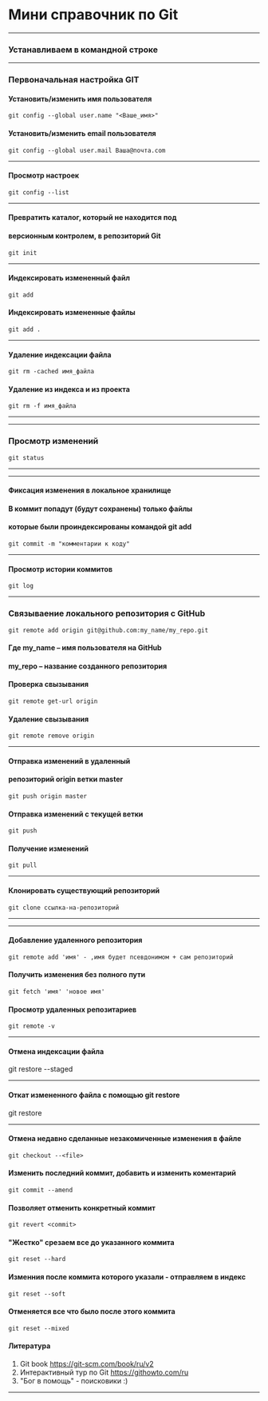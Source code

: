 # Мини справочник по Git

---

### Устанавливаем в командной строке

---

### **Первоначальная настройка GIT**

#### Установить/изменить имя пользователя

    git config --global user.name "<Ваше_имя>"

#### Установить/изменить email пользователя

    git config --global user.mail Ваша@почта.com

---

#### Просмотр настроек

    git config --list

---

#### Превратить каталог, который не находится под

#### версионным контролем, в репозиторий Git

    git init

---

#### Индексировать измененный файл

    git add

#### Индексировать измененные файлы

    git add .

---

#### Удаление индексации файла

    git rm -cached имя_файла

#### Удаление из индекса и из проекта

    git rm -f имя_файла

---

---

### Просмотр изменений

    git status

---

---

#### Фиксация изменения в локальное хранилище

#### В коммит попадут (будут сохранены) только файлы

#### которые были проиндексированы командой git add

    git commit -m "комментарии к коду"

---

#### Просмотр истории коммитов

    git log

---

### Связываение локального репозитория с GitHub

    git remote add origin git@github.com:my_name/my_repo.git

#### Где my_name – имя пользователя на GitHub

#### my_repo – название созданного репозитория

#### Проверка свызывания

    git remote get-url origin

#### Удаление свызывания

    git remote remove origin

---

#### Отправка изменений в удаленный

#### репозиторий origin ветки master

    git push origin master

#### Отправка изменений c текущей ветки

    git push

#### Получение изменений

    git pull

---

#### Клонировать существующий репозиторий

    git clone ссылка-на-репозиторий

---

---

#### Добавление удаленного репозитория

    git remote add 'имя' - ,имя будет псевдонимом + сам репозиторий

#### Получить изменения без полного пути

    git fetch 'имя' 'новое имя'

#### Просмотр удаленных репозитариев

    git remote -v

---

#### Отмена индексации файла
git restore --staged <file>

---

#### Откат измененного файла с помощью git restore
git restore <file>

---

#### Отмена недавно сделанные незакомиченные изменения в файле

    git checkout --<file>

#### Изменить последний коммит, добавить и изменить коментарий

    git commit --amend

#### Позволяет отменить конкретный коммит

    git revert <commit>

#### "Жестко" срезаем все до указанного коммита

    git reset --hard

#### Изменния после коммита которого указали - отправляем в индекс

    git reset --soft

#### Отменяется все что было после этого коммита

    git reset --mixed

#### Литература

1. Git book <https://git-scm.com/book/ru/v2>
2. Интерактивный тур по Git <https://githowto.com/ru>
3. "Бог в помощь" - поисковики :)

---
